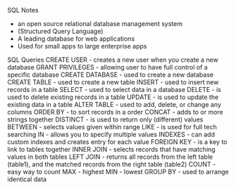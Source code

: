 SQL Notes
- an open source relational database management system
- (Structured Query Language)
- A leading database for web applications
- Used for small apps to large enterprise apps



SQL Queries
CREATE USER - creates a new user when you create a new database
GRANT PRIVILEGES - allowing user to have full control of a specific database
CREATE DATABASE - used to create a new database
CREATE TABLE - used to create a new table
INSERT - used to insert new records in a table 
SELECT - used to select data in a database
DELETE - is used to delete existing records in a table
UPDATE - is used to update the existing data in a table 
ALTER TABLE - used to add, delete, or change any columns
ORDER BY - to sort records in a order 
CONCAT - adds to or more strings together
DISTINCT - is used to return only (different) values
BETWEEN - selects values given within range 
LIKE - is used for full tech searching
IN - allows you to specify multiple values 
INDEXES - can add custom indexes and creates entry for each value 
FOREIGN KEY - is a key to link to tables together
INNER JOIN - selects records that have matching values in both tables
LEFT JOIN -  returns all records from the left table (table1), and the matched records from the right table (table2)
COUNT - easy way to count
MAX - highest
MIN - lowest
GROUP BY - used to arrange identical data 


